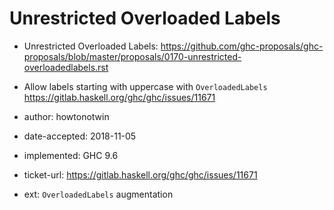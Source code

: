 # Unrestricted Overloaded Labels

- Unrestricted Overloaded Labels:
https://github.com/ghc-proposals/ghc-proposals/blob/master/proposals/0170-unrestricted-overloadedlabels.rst

- Allow labels starting with uppercase with `OverloadedLabels`
https://gitlab.haskell.org/ghc/ghc/issues/11671

- author: howtonotwin
- date-accepted: 2018-11-05
- implemented: GHC 9.6
- ticket-url: https://gitlab.haskell.org/ghc/ghc/issues/11671
- ext: `OverloadedLabels` augmentation
